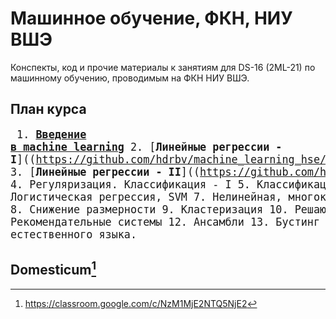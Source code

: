 # Машинное обучение, ФКН, НИУ ВШЭ

Конспекты, код и прочие материалы к занятиям для DS-16 (2ML-21) по машинному обучению, проводимым на ФКН НИУ ВШЭ.

## План курса
<big><pre>
    1. [**Введение в machine learning**](https://github.com/hdrbv/machine_learning_hse/tree/main/week_1)
    2. [**Линейные регрессии - I**]((https://github.com/hdrbv/machine_learning_hse/tree/main/week_2)
    3. [**Линейные регрессии - II**]((https://github.com/hdrbv/machine_learning_hse/tree/main/week_3)
    4. Регуляризация. Классификация - I
    5. Классификация - II
    6. Логистическая регрессия, SVM
    7. Нелинейная, многоклассовая классификация
    8. Снижение размерности
    9. Кластеризация
    10. Решающие деревья
    11. Рекомендательные системы
    12. Ансамбли
    13. Бустинг 
    14. Обработка естественного языка.
</pre></big>

## Domesticum[^1]

[^1]: https://classroom.google.com/c/NzM1MjE2NTQ5NjE2
